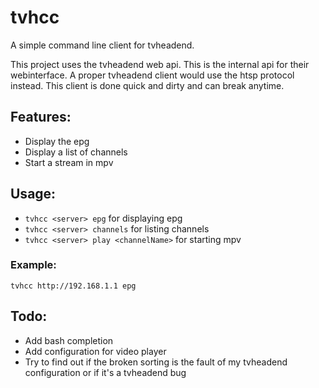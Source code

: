 # tvhcc
A simple command line client for tvheadend.

This project uses the tvheadend web api. This is the internal api for their
webinterface. A proper tvheadend client would use the htsp protocol instead.
This client is done quick and dirty and can break anytime.

## Features:
 * Display the epg
 * Display a list of channels
 * Start a stream in mpv

## Usage:
 * `tvhcc <server> epg` for displaying epg
 * `tvhcc <server> channels` for listing channels
 * `tvhcc <server> play <channelName>` for starting mpv

### Example:
 `tvhcc http://192.168.1.1 epg`

## Todo:
 * Add bash completion
 * Add configuration for video player
 * Try to find out if the broken sorting is the fault of my tvheadend configuration or if it's a tvheadend bug
